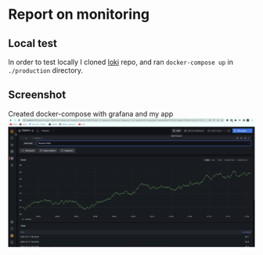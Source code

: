 # Report on monitoring
## Local test
In order to test locally I cloned [loki](https://github.com/grafana/loki) repo, and ran `docker-compose up` in `./production` directory.
## Screenshot
Created docker-compose with grafana and my app
![screenshot](./grafana.png)
